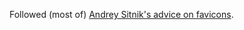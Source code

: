 Followed (most of) [Andrey Sitnik's advice on favicons](https://evilmartians.com/chronicles/how-to-favicon-in-2021-six-files-that-fit-most-needs).
